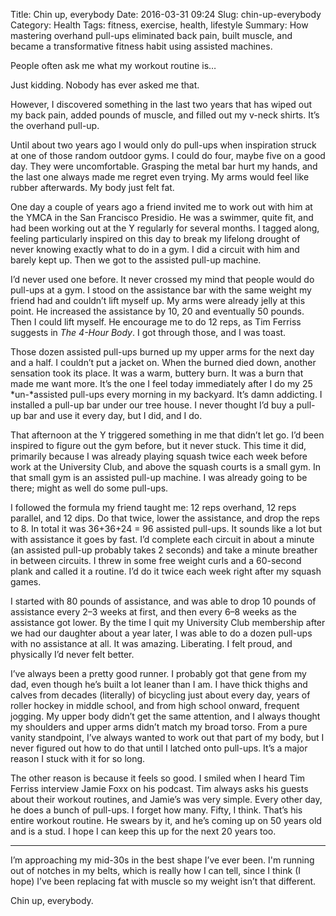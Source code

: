 Title: Chin up, everybody
Date: 2016-03-31 09:24
Slug: chin-up-everybody
Category: Health
Tags: fitness, exercise, health, lifestyle
Summary: How mastering overhand pull-ups eliminated back pain, built muscle, and became a transformative fitness habit using assisted machines.

People often ask me what my workout routine is…

Just kidding. Nobody has ever asked me that.

However, I discovered something in the last two years that has wiped out my back pain, added pounds of muscle, and filled out my v-neck shirts. It’s the overhand pull-up.

Until about two years ago I would only do pull-ups when inspiration struck at one of those random outdoor gyms. I could do four, maybe five on a good day. They were uncomfortable. Grasping the metal bar hurt my hands, and the last one always made me regret even trying. My arms would feel like rubber afterwards. My body just felt fat.

One day a couple of years ago a friend invited me to work out with him at the YMCA in the San Francisco Presidio. He was a swimmer, quite fit, and had been working out at the Y regularly for several months. I tagged along, feeling particularly inspired on this day to break my lifelong drought of never knowing exactly what to do in a gym. I did a circuit with him and barely kept up. Then we got to the assisted pull-up machine.

I’d never used one before. It never crossed my mind that people would do pull-ups at a gym. I stood on the assistance bar with the same weight my friend had and couldn’t lift myself up. My arms were already jelly at this point. He increased the assistance by 10, 20 and eventually 50 pounds. Then I could lift myself. He encourage me to do 12 reps, as Tim Ferriss suggests in *The 4-Hour Body*. I got through those, and I was toast.

Those dozen assisted pull-ups burned up my upper arms for the next day and a half. I couldn’t put a jacket on. When the burned died down, another sensation took its place. It was a warm, buttery burn. It was a burn that made me want more. It’s the one I feel today immediately after I do my 25 *un-*assisted pull-ups every morning in my backyard. It’s damn addicting. I installed a pull-up bar under our tree house. I never thought I’d buy a pull-up bar and use it every day, but I did, and I do.

That afternoon at the Y triggered something in me that didn’t let go. I’d been inspired to figure out the gym before, but it never stuck. This time it did, primarily because I was already playing squash twice each week before work at the University Club, and above the squash courts is a small gym. In that small gym is an assisted pull-up machine. I was already going to be there; might as well do some pull-ups.

I followed the formula my friend taught me: 12 reps overhand, 12 reps parallel, and 12 dips. Do that twice, lower the assistance, and drop the reps to 8. In total it was 36+36+24 = 96 assisted pull-ups. It sounds like a lot but with assistance it goes by fast. I’d complete each circuit in about a minute (an assisted pull-up probably takes 2 seconds) and take a minute breather in between circuits. I threw in some free weight curls and a 60-second plank and called it a routine. I’d do it twice each week right after my squash games.

I started with 80 pounds of assistance, and was able to drop 10 pounds of assistance every 2–3 weeks at first, and then every 6–8 weeks as the assistance got lower. By the time I quit my University Club membership after we had our daughter about a year later, I was able to do a dozen pull-ups with no assistance at all. It was amazing. Liberating. I felt proud, and physically I’d never felt better.

I’ve always been a pretty good runner. I probably got that gene from my dad, even though he’s built a lot leaner than I am. I have thick thighs and calves from decades (literally) of bicycling just about every day, years of roller hockey in middle school, and from high school onward, frequent jogging. My upper body didn’t get the same attention, and I always thought my shoulders and upper arms didn’t match my broad torso. From a pure vanity standpoint, I’ve always wanted to work out that part of my body, but I never figured out how to do that until I latched onto pull-ups. It’s a major reason I stuck with it for so long.

The other reason is because it feels so good. I smiled when I heard Tim Ferriss interview Jamie Foxx on his podcast. Tim always asks his guests about their workout routines, and Jamie’s was very simple. Every other day, he does a bunch of pull-ups. I forget how many. Fifty, I think. That’s his entire workout routine. He swears by it, and he’s coming up on 50 years old and is a stud. I hope I can keep this up for the next 20 years too.

---

I’m approaching my mid-30s in the best shape I’ve ever been. I'm running out of notches in my belts, which is really how I can tell, since I think (I hope) I’ve been replacing fat with muscle so my weight isn’t that different.

Chin up, everybody.